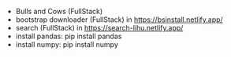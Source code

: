 - Bulls and Cows (FullStack)
- bootstrap downloader (FullStack) in https://bsinstall.netlify.app/
- search  (FullStack) in https://search-lihu.netlify.app/
- install pandas: pip install pandas
- install numpy: pip install numpy
